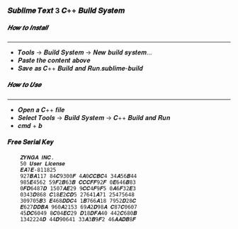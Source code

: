 ### 𝑺𝒖𝒃𝒍𝒊𝒎𝒆 𝑻𝒆𝒙𝒕 3 𝑪++ 𝑩𝒖𝒊𝒍𝒅 𝑺𝒚𝒔𝒕𝒆𝒎

##### 𝑯𝒐𝒘 𝒕𝒐 𝑰𝒏𝒔𝒕𝒂𝒍𝒍
----------------------------------------------------------------------------------------------------------------------------
  - 𝑻𝒐𝒐𝒍𝒔 -> 𝑩𝒖𝒊𝒍𝒅 𝑺𝒚𝒔𝒕𝒆𝒎 -> 𝑵𝒆𝒘 𝒃𝒖𝒊𝒍𝒅 𝒔𝒚𝒔𝒕𝒆𝒎...
  - 𝑷𝒂𝒔𝒕𝒆 𝒕𝒉𝒆 𝒄𝒐𝒏𝒕𝒆𝒏𝒕 𝒂𝒃𝒐𝒗𝒆
  - 𝑺𝒂𝒗𝒆 𝒂𝒔 𝑪++ 𝑩𝒖𝒊𝒍𝒅 𝒂𝒏𝒅 𝑹𝒖𝒏.𝒔𝒖𝒃𝒍𝒊𝒎𝒆-𝒃𝒖𝒊𝒍𝒅
  
  
  
##### 𝑯𝒐𝒘 𝒕𝒐 𝑼𝒔𝒆
------------------------------------------------------------------------------------------------------------------------------- 
  - 𝑶𝒑𝒆𝒏 𝒂 𝑪++ 𝒇𝒊𝒍𝒆
  - 𝑺𝒆𝒍𝒆𝒄𝒕 𝑻𝒐𝒐𝒍𝒔 -> 𝑩𝒖𝒊𝒍𝒅 𝑺𝒚𝒔𝒕𝒆𝒎 -> 𝑪++ 𝑩𝒖𝒊𝒍𝒅 𝒂𝒏𝒅 𝑹𝒖𝒏
  - 𝒄𝒎𝒅 + 𝒃


#### 𝑭𝒓𝒆𝒆 𝑺𝒆𝒓𝒊𝒂𝒍 𝑲𝒆𝒚
  ```
      𝒁𝒀𝑵𝑮𝑨 𝑰𝑵𝑪.
      50 𝑼𝒔𝒆𝒓 𝑳𝒊𝒄𝒆𝒏𝒔𝒆
      𝑬𝑨7𝑬-811825
      927𝑩𝑨117 84𝑪9300𝑭 4𝑨0𝑪𝑪𝑩𝑪4 34𝑨56𝑩44
      985𝑬4562 59𝑭2𝑩63𝑩 𝑪𝑪𝑪𝑭𝑭92𝑭 0𝑬646𝑩83
      0𝑭𝑫6487𝑫 1507𝑨𝑬29 9𝑪𝑪4𝑭9𝑭5 0𝑨6𝑭32𝑬3
      0343𝑫868 𝑪18𝑬2𝑪𝑫5 27641𝑨71 25475648
      309705𝑩3 𝑬468𝑫𝑫𝑪4 1𝑩766𝑨18 7952𝑫28𝑪
      𝑬627𝑫𝑫𝑩𝑨 960𝑨2153 69𝑨2𝑫98𝑨 𝑪87𝑪0607
      45𝑫𝑪6049 8𝑪04𝑬𝑪29 𝑫18𝑫𝑭𝑨40 442𝑪680𝑩
      1342224𝑫 44𝑫90641 33𝑨3𝑩9𝑭2 46𝑨𝑨𝑫𝑩8𝑭
      
  ```

